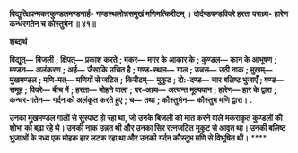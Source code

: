 **विद्युत्क्षिपन्मकरकुण्डलमण्डनार्ह-** **गण्डस्थलोन्नसमुखं मणिमत्किरीटम् ।** **दोर्दण्डषण्डविवरे हरता पराध्र्य-** **हारेण कन्धरगतेन च कौस्तुभेन ॥ ४१॥** 

**शब्दार्थ** 

**विद्युत्—** **बिजली** **; क्षिपत्—** **प्रकाश करते** **; मकर—** **मगर के आकार के** **; कुण्डल—** **कान के आभूषण** **; मण्डन—** **अलंकरण** **;** **अर्ह—** **जैसाकि उचित है** **; गण्ड-स्थल—** **गाल** **; उन्नस—** **उठी नाक** **; मुखम्—** **मुखमण्डल** **; मणि-मत्—** **मणियों से जटित** **;** **किरीटम्—** **मुकुट** **; दो:-दण्ड—** **चार बलिष्ट भुजाएँ** **; षण्ड—** **समूह** **; विवरे—** **बीच में** **; हरता—** **मोहने वाला** **; पर-अध्र्य—** **अत्यन्त** **मूल्यवान** **; हारेण—** **हार के द्वारा** **; कन्धर-गतेन—** **गर्दन को अलंकृत करते हुए** **; च—** **तथा** **; कौस्तुभेन—** **कौस्तुभ मणि द्वारा।** **.** 

**उनका मुखमण्डल गालों से सुस्पष्ट हो रहा था, जो उनके बिजली को मात करने वाले** **मकराकृत कुण्डलों की शोभा को बढ़ा रहे थे। उनकी नाक उन्नत थी और उनका सिर रत्नजटित** **मुकुट से आवृत था। उनकी बलिष्ठ भुजाओं के मध्य एक मोहक हार लटक रहा था और उनकी** **गर्दन कौस्तुभ मणि से विभूषित थी।** **** 